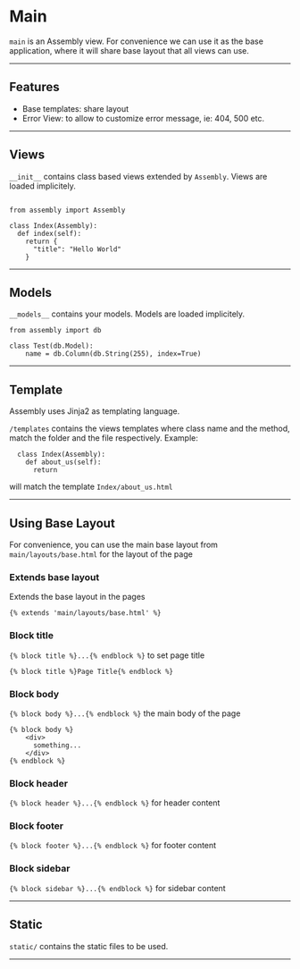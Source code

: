 # Main

`main` is an Assembly view. For convenience we can use it as the base application,
where it will share base layout that all views can use.

---

## Features

- Base templates: share layout
- Error View: to allow to customize error message, ie: 404, 500 etc.

---

## Views

`__init__` contains class based views extended by `Assembly`. Views are loaded implicitely. 

```

from assembly import Assembly

class Index(Assembly):
  def index(self):
    return {
      "title": "Hello World"
    }

```

---

## Models

`__models__` contains your models. Models are loaded implicitely.

```
from assembly import db

class Test(db.Model):
    name = db.Column(db.String(255), index=True)

```


---

## Template

Assembly uses Jinja2 as templating language. 

`/templates` contains the views templates where class name and the method, match the folder and the file respectively. Example:

```
  class Index(Assembly):
    def about_us(self):
      return
```

will match the template `Index/about_us.html`

---

## Using Base Layout

For convenience, you can use the main base layout from `main/layouts/base.html` for the layout of the page

### Extends base layout

Extends the base layout in the pages

```
{% extends 'main/layouts/base.html' %}
```

### Block title

`{% block title %}...{% endblock %}` to set page title

```
{% block title %}Page Title{% endblock %}
```

### Block body

`{% block body %}...{% endblock %}` the main body of the page

```
{% block body %}
    <div>
      something...
    </div>
{% endblock %}
```

### Block header

`{% block header %}...{% endblock %}` for header content

### Block footer

`{% block footer %}...{% endblock %}` for footer content

### Block sidebar

`{% block sidebar %}...{% endblock %}` for sidebar content

---

## Static

`static/` contains the static files to be used.


---

